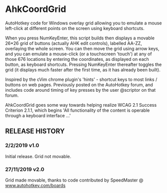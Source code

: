 # AhkCoordGrid
AutoHotkey code for Windows overlay grid allowing you to emulate a mouse left-click at different points on the screen using keyboard shortcuts.

When you press NumKeyEnter, this script builds then displays a movable 26*26 grid of buttons (actually AHK edit controls), labelled AA-ZZ, overlaying the whole screen.
You can then move the grid using arrow keys, and you can emulate a mouse-click (or a touchscreen 'touch') at any of those 676 locations by entering the coordinates, as displayed on each button, as keyboard shortcuts.
Pressing NumKeyEnter thereafter toggles the grid (it displays much faster after the first time, as it has already been built).

Inspired by the cVim chrome plugin's 'hints' - shortcut keys to most links / buttons on web pages.
Previously posted on the AutoHotkey forum, and includes code around timing of key presses by the user @scriptor on that forum.

AhkCoordGrid goes some way towards helping realize WCAG 2.1 Success Criterion 2.1.1, which begins 'All functionality of the content is operable through a keyboard interface ...'

## RELEASE HISTORY

### 2/2/2019 v1.0

Initial release. Grid not movable.

### 27/11/2019 v2.0

Grid made movable, thanks to code contributed by SpeedMaster @ www.autohotkey.com/boards